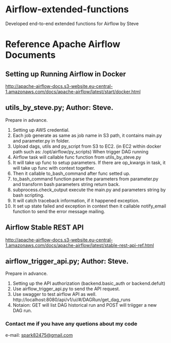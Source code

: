 # Airflow-extended-functions
Developed end-to-end extended functions for Airflow by Steve

# Reference Apache Airflow Documents
## Setting up Running Airflow in Docker
http://apache-airflow-docs.s3-website.eu-central-1.amazonaws.com/docs/apache-airflow/latest/start/docker.html

## utils_by_steve.py; Author: Steve.
Prepare in advance.
1. Setting up AWS credential.
2. Each job generate as same as job name in S3 path, it contains main.py and parameter.py in folder.
3. Upload dags, utils and py_script from S3 to EC2. 
(in EC2 within docker path such as: /opt/airflow/py_scripts)
When trigger DAG running
1. Airflow task will callable func function from utils_by_steve.py
2. It will take up func to setup parameters. If there are op_kwargs in task, it will take up func with context together.
3. Then it callable to_bash_command after func setted up.
4. to_bash_command function parse the parameters from parameter.py and transform bash parameters string return back.
5. subprocess.check_output execute the main.py and parameters string by bash scripting.
6. It will catch traceback information, if it happened exception.
7. It set up state failed and exception in context then it callable notify_email function to send the error message mailing.


## Airflow Stable REST API
http://apache-airflow-docs.s3-website.eu-central-1.amazonaws.com/docs/apache-airflow/latest/stable-rest-api-ref.html
## airflow_trigger_api.py; Author: Steve.
Prepare in advance.
1. Setting up the API authorization (backend.basic_auth or backend.defult)
2. Use airflow_trigger_api.py to send the API request.
3. Use swagger to test airflow API as well.  http://localhost:8080/api/v1/ui/#/DAGRun/get_dag_runs
4. Notaion: GET will list DAG historical run and POST will triigger a new DAG run.

### Contact me if you have any quetions about my code
e-mail: spark82475@gmail.com